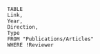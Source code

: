 ```dataview
TABLE 
Link, 
Year, 
Direction,
Type
FROM "Publications/Articles"
WHERE !Reviewer
```






